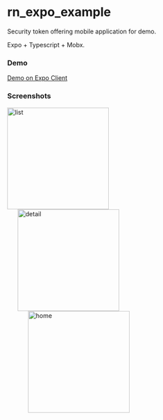 # rn_expo_example
Security token offering mobile application for demo.

Expo + Typescript + Mobx.


### Demo
[Demo on Expo Client](https://expo.io/@sk39/rn_expo_sto_demo)


### Screenshots
<div>
<img width="234" alt="list" src="https://user-images.githubusercontent.com/28267362/89296323-222ff800-d69d-11ea-8cfb-822458c50cd2.png">
<div style="margin-left:24px"/>
<img width="234" alt="detail" src="https://user-images.githubusercontent.com/28267362/89296334-265c1580-d69d-11ea-88d7-8aba9faf5819.png">
<div style="margin-left:24px"/>
<img width="234" alt="home" src="https://user-images.githubusercontent.com/28267362/89296336-26f4ac00-d69d-11ea-80bb-4fffb489a40e.png">
</div>
